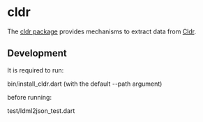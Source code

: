 cldr
====

The [cldr package][pkg] provides mechanisms to extract data from [Cldr].

## Development

It is required to run:

bin/install_cldr.dart (with the default --path argument)

before running:

test/ldml2json_test.dart

[pkg]: http://pub.dartlang.org/packages/cldr
[cldr]: http://cldr.unicode.org
